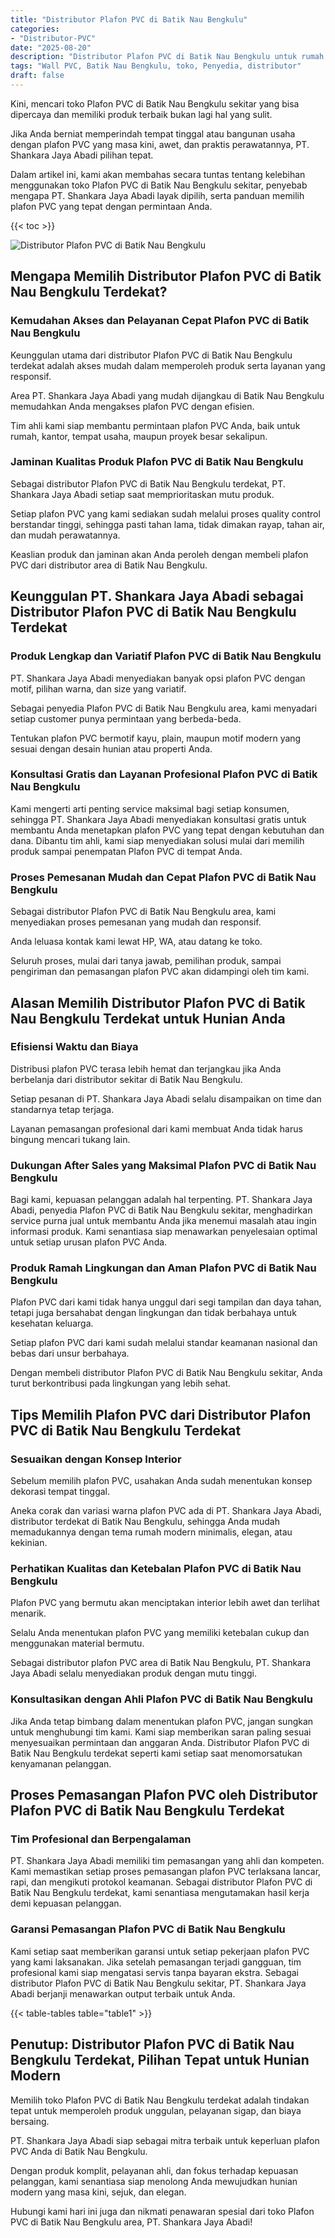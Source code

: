 ```yaml
---
title: "Distributor Plafon PVC di Batik Nau Bengkulu"
categories: 
- "Distributor-PVC"
date: "2025-08-20"
description: "Distributor Plafon PVC di Batik Nau Bengkulu untuk rumah, office, serta gerai. Panel berkualitas, pilihan motif, pilihan warna elegan, beserta jasa pemasangan oleh teknisi berpengalaman serta garansi resmi!|Jasa distribusi Plafon PVC di Batik Nau Bengkulu untuk keperluan rumah, office, atau toko, dengan panel berkualitas dan pemasangan oleh tenaga ahli ahli dan jaminan resmi.|Solusi Plafon PVC di Batik Nau Bengkulu yang andal bagi tempat tinggal, kantor, dan gerai, bersama material berkualitas dan pemasangan ditangani oleh teknisi profesional dan garansi resmi.|Penjualan Plafon PVC di Batik Nau Bengkulu untuk tempat tinggal, kantor, serta toko, beserta material unggulan dan pemasangan dikerjakan oleh tim ahli, disertai dengan garansi resmi.}"
tags: "Wall PVC, Batik Nau Bengkulu, toko, Penyedia, distributor"
draft: false
---
```


Kini, mencari toko Plafon PVC di Batik Nau Bengkulu sekitar yang bisa dipercaya dan memiliki produk terbaik bukan lagi hal yang sulit.

Jika Anda berniat memperindah tempat tinggal atau bangunan usaha dengan plafon PVC yang masa kini, awet, dan praktis perawatannya, PT. Shankara Jaya Abadi pilihan tepat.

Dalam artikel ini, kami akan membahas secara tuntas tentang kelebihan menggunakan toko Plafon PVC di Batik Nau Bengkulu sekitar, penyebab mengapa PT. Shankara Jaya Abadi layak dipilih, serta panduan memilih plafon PVC yang tepat dengan permintaan Anda.

{{< toc >}}

![Distributor Plafon PVC di Batik Nau Bengkulu](/images/Distributor-PVC/Distributor-Plafon-PVC-di-Batik-Nau-Bengkulu.png)


## Mengapa Memilih Distributor Plafon PVC di Batik Nau Bengkulu Terdekat?

### Kemudahan Akses dan Pelayanan Cepat Plafon PVC di Batik Nau Bengkulu

Keunggulan utama dari distributor Plafon PVC di Batik Nau Bengkulu terdekat adalah akses mudah dalam memperoleh produk serta layanan yang responsif.

Area PT. Shankara Jaya Abadi yang mudah dijangkau di Batik Nau Bengkulu memudahkan Anda mengakses plafon PVC dengan efisien.

Tim ahli kami siap membantu permintaan plafon PVC Anda, baik untuk rumah, kantor, tempat usaha, maupun proyek besar sekalipun.

### Jaminan Kualitas Produk Plafon PVC di Batik Nau Bengkulu

Sebagai distributor Plafon PVC di Batik Nau Bengkulu terdekat, PT. Shankara Jaya Abadi setiap saat memprioritaskan mutu produk.

Setiap plafon PVC yang kami sediakan sudah melalui proses quality control berstandar tinggi, sehingga pasti tahan lama, tidak dimakan rayap, tahan air, dan mudah perawatannya.

Keaslian produk dan jaminan akan Anda peroleh dengan membeli plafon PVC dari distributor area di Batik Nau Bengkulu.

## Keunggulan PT. Shankara Jaya Abadi sebagai Distributor Plafon PVC di Batik Nau Bengkulu Terdekat

### Produk Lengkap dan Variatif Plafon PVC di Batik Nau Bengkulu

PT. Shankara Jaya Abadi menyediakan banyak opsi plafon PVC dengan motif, pilihan warna, dan size yang variatif.

Sebagai penyedia Plafon PVC di Batik Nau Bengkulu area, kami menyadari setiap customer punya permintaan yang berbeda-beda.

Tentukan plafon PVC bermotif kayu, plain, maupun motif modern yang sesuai dengan desain hunian atau properti Anda.

### Konsultasi Gratis dan Layanan Profesional Plafon PVC di Batik Nau Bengkulu

Kami mengerti arti penting service maksimal bagi setiap konsumen, sehingga PT. Shankara Jaya Abadi menyediakan konsultasi gratis untuk membantu Anda menetapkan plafon PVC yang tepat dengan kebutuhan dan dana. Dibantu tim ahli, kami siap menyediakan solusi mulai dari memilih produk sampai penempatan Plafon PVC di tempat Anda.

### Proses Pemesanan Mudah dan Cepat Plafon PVC di Batik Nau Bengkulu

Sebagai distributor Plafon PVC di Batik Nau Bengkulu area, kami menyediakan proses pemesanan yang mudah dan responsif.

Anda leluasa kontak kami lewat HP, WA, atau datang ke toko.

Seluruh proses, mulai dari tanya jawab, pemilihan produk, sampai pengiriman dan pemasangan plafon PVC akan didampingi oleh tim kami.

## Alasan Memilih Distributor Plafon PVC di Batik Nau Bengkulu Terdekat untuk Hunian Anda

### Efisiensi Waktu dan Biaya

Distribusi plafon PVC terasa lebih hemat dan terjangkau jika Anda berbelanja dari distributor sekitar di Batik Nau Bengkulu.

Setiap pesanan di PT. Shankara Jaya Abadi selalu disampaikan on time dan standarnya tetap terjaga.

Layanan pemasangan profesional dari kami membuat Anda tidak harus bingung mencari tukang lain.

### Dukungan After Sales yang Maksimal Plafon PVC di Batik Nau Bengkulu

Bagi kami, kepuasan pelanggan adalah hal terpenting. PT. Shankara Jaya Abadi, penyedia Plafon PVC di Batik Nau Bengkulu sekitar, menghadirkan service purna jual untuk membantu Anda jika menemui masalah atau ingin informasi produk. Kami senantiasa siap menawarkan penyelesaian optimal untuk setiap urusan plafon PVC Anda.

### Produk Ramah Lingkungan dan Aman Plafon PVC di Batik Nau Bengkulu

Plafon PVC dari kami tidak hanya unggul dari segi tampilan dan daya tahan, tetapi juga bersahabat dengan lingkungan dan tidak berbahaya untuk kesehatan keluarga.

Setiap plafon PVC dari kami sudah melalui standar keamanan nasional dan bebas dari unsur berbahaya.

Dengan membeli distributor Plafon PVC di Batik Nau Bengkulu sekitar, Anda turut berkontribusi pada lingkungan yang lebih sehat.

## Tips Memilih Plafon PVC dari Distributor Plafon PVC di Batik Nau Bengkulu Terdekat

### Sesuaikan dengan Konsep Interior

Sebelum memilih plafon PVC, usahakan Anda sudah menentukan konsep dekorasi tempat tinggal.

Aneka corak dan variasi warna plafon PVC ada di PT. Shankara Jaya Abadi, distributor terdekat di Batik Nau Bengkulu, sehingga Anda mudah memadukannya dengan tema rumah modern minimalis, elegan, atau kekinian.

### Perhatikan Kualitas dan Ketebalan Plafon PVC di Batik Nau Bengkulu

Plafon PVC yang bermutu akan menciptakan interior lebih awet dan terlihat menarik.

Selalu Anda menentukan plafon PVC yang memiliki ketebalan cukup dan menggunakan material bermutu.

Sebagai distributor plafon PVC area di Batik Nau Bengkulu, PT. Shankara Jaya Abadi selalu menyediakan produk dengan mutu tinggi.

### Konsultasikan dengan Ahli Plafon PVC di Batik Nau Bengkulu

Jika Anda tetap bimbang dalam menentukan plafon PVC, jangan sungkan untuk menghubungi tim kami. Kami siap memberikan saran paling sesuai menyesuaikan permintaan dan anggaran Anda. Distributor Plafon PVC di Batik Nau Bengkulu terdekat seperti kami setiap saat menomorsatukan kenyamanan pelanggan.

## Proses Pemasangan Plafon PVC oleh Distributor Plafon PVC di Batik Nau Bengkulu Terdekat

### Tim Profesional dan Berpengalaman

PT. Shankara Jaya Abadi memiliki tim pemasangan yang ahli dan kompeten. Kami memastikan setiap proses pemasangan plafon PVC terlaksana lancar, rapi, dan mengikuti protokol keamanan. Sebagai distributor Plafon PVC di Batik Nau Bengkulu terdekat, kami senantiasa mengutamakan hasil kerja demi kepuasan pelanggan.

### Garansi Pemasangan Plafon PVC di Batik Nau Bengkulu

Kami setiap saat memberikan garansi untuk setiap pekerjaan plafon PVC yang kami laksanakan. Jika setelah pemasangan terjadi gangguan, tim profesional kami siap mengatasi servis tanpa bayaran ekstra. Sebagai distributor Plafon PVC di Batik Nau Bengkulu sekitar, PT. Shankara Jaya Abadi berjanji menawarkan output terbaik untuk Anda.

{{< table-tables table="table1" >}}

## Penutup: Distributor Plafon PVC di Batik Nau Bengkulu Terdekat, Pilihan Tepat untuk Hunian Modern

Memilih toko Plafon PVC di Batik Nau Bengkulu terdekat adalah tindakan tepat untuk memperoleh produk unggulan, pelayanan sigap, dan biaya bersaing.

PT. Shankara Jaya Abadi siap sebagai mitra terbaik untuk keperluan plafon PVC Anda di Batik Nau Bengkulu.

Dengan produk komplit, pelayanan ahli, dan fokus terhadap kepuasan pelanggan, kami senantiasa siap menolong Anda mewujudkan hunian modern yang masa kini, sejuk, dan elegan.

Hubungi kami hari ini juga dan nikmati penawaran spesial dari toko Plafon PVC di Batik Nau Bengkulu area, PT. Shankara Jaya Abadi!